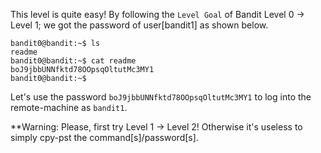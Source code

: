 This level is quite easy!
By following the `Level Goal` of Bandit Level 0 → Level 1;
we got the password of user[bandit1] as shown below.

```
bandit0@bandit:~$ ls
readme
bandit0@bandit:~$ cat readme 
boJ9jbbUNNfktd78OOpsqOltutMc3MY1
bandit0@bandit:~$ 
```

Let's use the password `boJ9jbbUNNfktd78OOpsqOltutMc3MY1` to log into the remote-machine as `bandit1`.

**Warning: Please, first try Level 1 -> Level 2! Otherwise it's useless to simply cpy-pst the command[s]/password[s].
